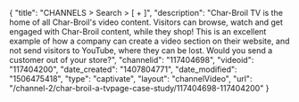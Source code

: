 {
    "title": "CHANNELS > Search > [ + ]",
    "description": "Char-Broil TV is the home of all Char-Broil's video content. Visitors can browse, watch and get engaged with Char-Broil content, while they shop! This is an excellent example of how a company can create a video section on their website, and not send visitors to YouTube, where they can be lost. Would you send a customer out of your store?",
    "channelid": "117404698",
    "videoid": "117404200",
    "date_created": "1407804771",
    "date_modified": "1506475418",
    "type": "captivate",
    "layout": "channelVideo",
    "url": "\/channel-2\/char-broil-a-tvpage-case-study\/117404698-117404200"
}